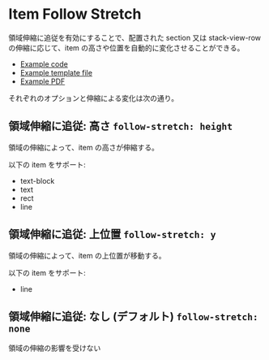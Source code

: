 # Item Follow Stretch

領域伸縮に追従を有効にすることで、配置された section 又は stack-view-row の伸縮に応じて、item の高さや位置を自動的に変化させることができる。

- [Example code](test_section_report_item_follow_stretch.rb)
- [Example template file](template.tlf)
- [Example PDF](expect.pdf)


それぞれのオプションと伸縮による変化は次の通り。

## 領域伸縮に追従: 高さ `follow-stretch: height`

領域の伸縮によって、item の高さが伸縮する。

以下の item をサポート:

- text-block
- text
- rect
- line

## 領域伸縮に追従: 上位置 `follow-stretch: y`

領域の伸縮によって、item の上位置が移動する。

以下の item をサポート:

- line

## 領域伸縮に追従: なし (デフォルト) `follow-stretch: none`

領域の伸縮の影響を受けない
